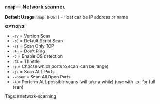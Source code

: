 ### `nmap` — Network scanner.

**Default Usage**
	`nmap [HOST]` - Host can be IP address or name 

**OPTIONS**
- `-sV` = Version Scan
- `-sC` = Default Script Scan
- `-sT` = Scan Only TCP
- `-Pn` = Don't Ping
- `-O` = Enable OS detection
- `-T4` = Throttle
- `-p` = Choose which ports to scan (can be range)
- `-p-` = Scan ALL Ports
- `--open` = Scan All Open Ports
- `-A` = Perform ALL possible scans (will take a while) (use with -p- for full scan)

Tags: #network-scanning 